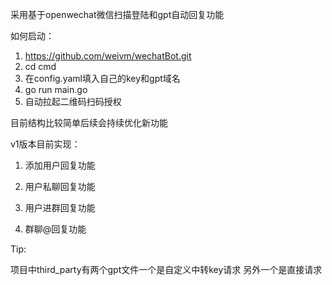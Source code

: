 采用基于openwechat微信扫描登陆和gpt自动回复功能

如何启动：
1. https://github.com/weivm/wechatBot.git
2. cd cmd
3. 在config.yaml填入自己的key和gpt域名
4. go run main.go
5. 自动拉起二维码扫码授权

目前结构比较简单后续会持续优化新功能

v1版本目前实现：

1. 添加用户回复功能

2. 用户私聊回复功能

3. 用户进群回复功能

4. 群聊@回复功能

Tip:

项目中third_party有两个gpt文件一个是自定义中转key请求 另外一个是直接请求

